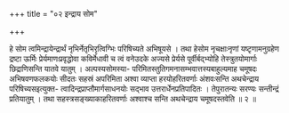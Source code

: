 +++
title = "०२ इन्द्राय सोम"

+++

हे सोम त्वमिन्द्रायेन्द्रार्थं नृभिर्नेतृभिरृत्विग्भिः परिषिच्यते अभिषूयसे । तथा हेसोम नृचक्षाःनृणां यष्टृणामनुग्रहेण द्रष्टा ऊर्मिः प्रेर्यमाणःप्रवृद्धोवा कविर्मेधावी च त्वं वनेउदके अज्यसे प्रेर्यसे पूर्वीर्बद्भ्योहि तेस्त्रुतयोमार्गाः छिद्राणिसन्ति यातवे यातुम् । अल्पस्यसोमस्या- परिमितस्तुतिगमनासम्भवात्तस्यबाहुल्यमाह चमूषदः अभिषवणफलकयोः सीदतः सहस्रं अपरिमिता अश्वा व्याप्ता हरयोहरितवर्णाः अंशवःसन्ति अथचेन्द्राय परिषिच्यसइत्युक्त- त्वादिन्द्रप्राप्तौमार्गसाधनयोः सद्भाव उत्तरार्धेनप्रतिपादितः । तेपुरातन्यः सरण्यः सन्तीन्द्रं प्रतियातुम् । तथा सहस्त्रसङ्ख्याकाहरितवर्णाः अश्वाश्च सन्ति अथचेन्द्राय चमूषदस्तवेति ॥ २ ॥